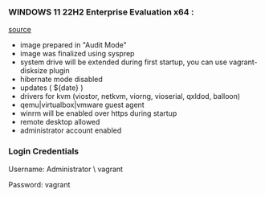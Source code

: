### WINDOWS 11 22H2 Enterprise Evaluation x64  :

[source](https://github.com/valengus/packer.git)

- image prepared in "Audit Mode"
- image was finalized using sysprep
- system drive will be extended during first startup, you can use vagrant-disksize plugin
- hibernate mode disabled
- updates ( ${date} )
- drivers for kvm (viostor, netkvm, viorng, vioserial, qxldod, balloon)
- qemu|virtualbox|vmware guest agent
- winrm will be enabled over https during startup
- remote desktop allowed
- administrator account enabled

### Login Credentials
Username: Administrator \ vagrant

Password: vagrant